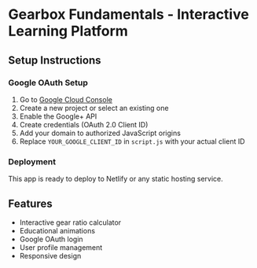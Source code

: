 # Gearbox Fundamentals - Interactive Learning Platform

## Setup Instructions

### Google OAuth Setup

1. Go to [Google Cloud Console](https://console.cloud.google.com/)
2. Create a new project or select an existing one
3. Enable the Google+ API
4. Create credentials (OAuth 2.0 Client ID)
5. Add your domain to authorized JavaScript origins
6. Replace `YOUR_GOOGLE_CLIENT_ID` in `script.js` with your actual client ID

### Deployment

This app is ready to deploy to Netlify or any static hosting service.

## Features

- Interactive gear ratio calculator
- Educational animations
- Google OAuth login
- User profile management
- Responsive design
